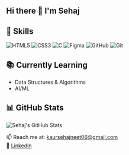 ## Hi there 👋 I'm Sehaj

## 🔗 Skills
![HTML5](https://img.shields.io/badge/HTML5-E34F26?style=for-the-badge&logo=html5&logoColor=white)
![CSS3](https://img.shields.io/badge/CSS3-1572B6?style=for-the-badge&logo=css3&logoColor=white)
![C](https://img.shields.io/badge/C-00599C?style=for-the-badge&logo=c)
![Figma](https://img.shields.io/badge/Figma-F24E1E?style=for-the-badge&logo=figma&logoColor=white)
![GitHub](https://img.shields.io/badge/GitHub-100000?style=for-the-badge&logo=github)
![Git](https://img.shields.io/badge/Git-F05032?style=for-the-badge&logo=git)

## 📚 Currently Learning
- Data Structures & Algorithms
- AI/ML

## 📊 GitHub Stats
![Sehaj's GitHub Stats](https://github-readme-stats.vercel.app/api?username=Sehaj38&show_icons=true&theme=tokyonight)


📫 Reach me at: kaursehajneet06@gmail.com  
🔗 [LinkedIn](https://www.linkedin.com/in/sehajneet-kaur-788412330/)
